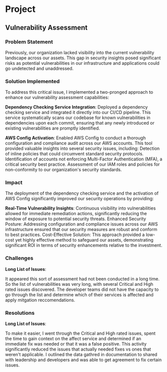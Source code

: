 # Project

## Vulnerability Assessment

### Problem Statement

Previously, our organization lacked visibility into the current vulnerability landscape across our assets. This gap in security insights posed significant risks as potential vulnerabilities in our infrastructure and applications could go undetected and unaddressed.

### Solution Implemented

To address this critical issue, I implemented a two-pronged approach to enhance our vulnerability assessment capabilities:

**Dependency Checking Service Integration**: Deployed a dependency checking service and integrated it directly into our CI/CD pipeline. This service systematically scans our codebase for known vulnerabilities in dependencies upon each commit, ensuring that any newly introduced or existing vulnerabilities are promptly identified.

**AWS Config Activation**: Enabled AWS Config to conduct a thorough configuration and compliance audit across our AWS accounts. This tool provided valuable insights into several security issues, including:
        Detection of inline policies that could circumvent standard security protocols.
        Identification of accounts not enforcing Multi-Factor Authentication (MFA), a critical security best practice.
        Assessment of our IAM roles and policies for non-conformity to our organization's security standards.

### Impact

The deployment of the dependency checking service and the activation of AWS Config significantly improved our security operations by providing:

 **Real-Time Vulnerability Insights**: Continuous visibility into vulnerabilities allowed for immediate remediation actions, significantly reducing the window of exposure to potential security threats.
    Enhanced Security Posture: Addressing configuration and compliance issues across our AWS infrastructure ensured that our security measures are robust and conform to best practices.
    Cost-Effective Solution: This approach provided a low-cost yet highly effective method to safeguard our assets, demonstrating significant ROI in terms of security enhancements relative to the investment.

### Challenges 

**Long List of Issues**:

It appeared this sort of assessment had not been conducted in a long time. So the list of vulnerabilities was very long, with several Critical and High rated issues discovered. The developer teams did not have the capacity to go through the list and determine which of their services is affected and apply mitgation reccomendations.

### Resolutions

**Long List of Issues**:

To make it easier, I went through the Critical and High rated issues, spent the time to gain context on the affect service and determined if an immediate fix was needed or that it was a false positive. This activity significantly reduced the issues that actually needed fixes vs ones that weren't applicable. I outlined the data gathred in documentation to shared with leadership and developers and was able to get agreement to fix certain issues.